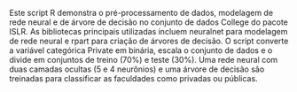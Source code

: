 Este script R demonstra o pré-processamento de dados, modelagem de rede neural e de árvore de decisão no conjunto de dados College do pacote ISLR. As bibliotecas principais utilizadas incluem neuralnet para modelagem de rede neural e rpart para criação de árvores de decisão. O script converte a variável categórica Private em binária, escala o conjunto de dados e o divide em conjuntos de treino (70%) e teste (30%). Uma rede neural com duas camadas ocultas (5 e 4 neurônios) e uma árvore de decisão são treinadas para classificar as faculdades como privadas ou públicas.
